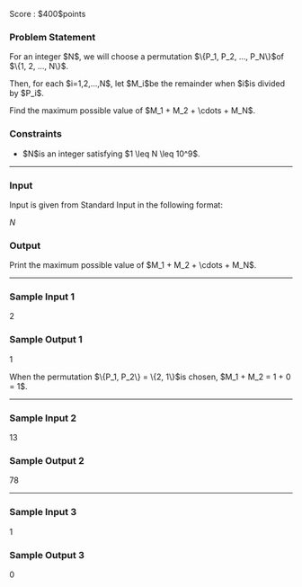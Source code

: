 
<div>

<span>

<span>

<p>
Score : $400$points
</p>

<div>

<section>

### **Problem Statement**

<p>
For an integer $N$, we will choose a permutation $\{P_1, P_2, ..., P_N\}$of $\{1, 2, ..., N\}$.
</p>

<p>
Then, for each $i=1,2,...,N$, let $M_i$be the remainder when $i$is divided by $P_i$.
</p>

<p>
Find the maximum possible value of $M_1 + M_2 + \cdots + M_N$.
</p>

</section>

</div>

<div>

<section>

### **Constraints**

<ul>

<li>
$N$is an integer satisfying $1 \leq N \leq 10^9$.
</li>

</ul>

</section>

</div>

---

<div>

<div>

<section>

### **Input**

<p>
Input is given from Standard Input in the following format:
</p>

<div>

$N$
</div>

</section>

</div>

<div>

<section>

### **Output**

<p>
Print the maximum possible value of $M_1 + M_2 + \cdots + M_N$.
</p>

</section>

</div>

</div>

---

<div>

<section>

### **Sample Input 1**

<div>

2

</div>

</section>

</div>

<div>

<section>

### **Sample Output 1**

<div>

1

</div>

<p>
When the permutation $\{P_1, P_2\} = \{2, 1\}$is chosen, $M_1 + M_2 = 1 + 0 = 1$.
</p>

</section>

</div>

---

<div>

<section>

### **Sample Input 2**

<div>

13

</div>

</section>

</div>

<div>

<section>

### **Sample Output 2**

<div>

78

</div>

</section>

</div>

---

<div>

<section>

### **Sample Input 3**

<div>

1

</div>

</section>

</div>

<div>

<section>

### **Sample Output 3**

<div>

0

</div>

</section>

</div>

</span>

</span>

</div>
